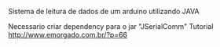 Sistema de leitura de dados de um arduino utilizando JAVA

Necessario criar dependency para o jar "JSerialComm"
Tutorial http://www.emorgado.com.br/?p=66
